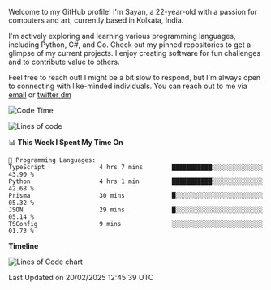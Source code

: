 Welcome to my GitHub profile! I'm Sayan, a 22-year-old with a passion for computers and art, currently based in Kolkata, India.

I'm actively exploring and learning various programming languages, including Python, C#, and Go. Check out my pinned repositories to get a glimpse of my current projects. I enjoy creating software for fun challenges and to contribute value to others.

Feel free to reach out! I might be a bit slow to respond, but I'm always open to connecting with like-minded individuals. You can reach out to me via [email](mailto:me@sayanbiswas.in) or [twitter dm](https://twitter.com/TheDankDel)

<!--START_SECTION:waka-->
![Code Time](http://img.shields.io/badge/Code%20Time-2%2C092%20hrs%2036%20mins-blue)

![Lines of code](https://img.shields.io/badge/From%20Hello%20World%20I%27ve%20Written-7.1%20million%20lines%20of%20code-blue)

📊 **This Week I Spent My Time On** 

```text
💬 Programming Languages: 
TypeScript               4 hrs 7 mins        ███████████░░░░░░░░░░░░░░   43.90 % 
Python                   4 hrs 1 min         ███████████░░░░░░░░░░░░░░   42.68 % 
Prisma                   30 mins             █░░░░░░░░░░░░░░░░░░░░░░░░   05.32 % 
JSON                     29 mins             █░░░░░░░░░░░░░░░░░░░░░░░░   05.14 % 
TSConfig                 9 mins              ░░░░░░░░░░░░░░░░░░░░░░░░░   01.73 % 
```

**Timeline**

![Lines of Code chart](https://raw.githubusercontent.com/Dank-del/Dank-del/main/assets/bar_graph.png)


 Last Updated on 20/02/2025 12:45:39 UTC
<!--END_SECTION:waka-->
